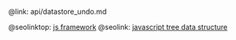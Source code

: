 @link: api/datastore_undo.md

@seolinktop: [js framework](https://webix.com)
@seolink: [javascript tree data structure](https://webix.com/widget/tree/)